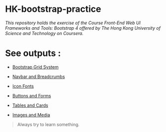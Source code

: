 # HK-bootstrap-practice
_This repository holds the exercise of the Course Front-End Web UI Frameworks and Tools: Bootstrap 4 offered by The Hong Kong University of Science and Technology on Coursera._

# See outputs :

* [Bootstrap Grid System](https://sania-akther.github.io/HK-bootstrap-practice/practice/bootstrap%20grid%20system/)

* [Navbar and Breadcrumbs](https://sania-akther.github.io/HK-bootstrap-practice/practice/navbar%20and%20breadcrumbs/)

* [Icon Fonts](https://sania-akther.github.io/HK-bootstrap-practice/practice/Icon%20Fonts/)

* [Buttons and Forms](https://sania-akther.github.io/HK-bootstrap-practice/practice/Buttons%20and%20Forms/)

* [Tables and Cards](https://sania-akther.github.io/HK-bootstrap-practice/practice/Tables%20and%20Cards/)

* [Images and Media](https://sania-akther.github.io/HK-bootstrap-practice/practice/Images%20and%20Media/)

>Always try to learn something.